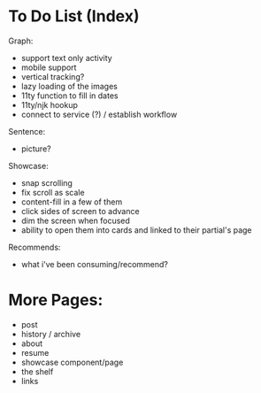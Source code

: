 # To Do List (Index)

Graph:
- support text only activity
- mobile support
- vertical tracking?
- lazy loading of the images
- 11ty function to fill in dates
- 11ty/njk hookup
- connect to service (?) / establish workflow

Sentence:
- picture?

Showcase:
- snap scrolling
- fix scroll as scale
- content-fill in a few of them
- click sides of screen to advance
- dim the screen when focused
- ability to open them into cards and linked to their partial's page

Recommends:
- what i've been consuming/recommend?

# More Pages:
- post
- history / archive
- about
- resume
- showcase component/page
- the shelf
- links